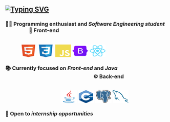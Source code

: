 [![Typing SVG](https://readme-typing-svg.demolab.com?font=Fira+Code&weight=500&size=27&duration=3000&pause=2000&color=F7F7F7&width=435&lines=%F0%9F%91%BE+Welcome+to+my+Github!+;%F0%9F%93%81+Check+out+my+projects!+)](https://git.io/typing-svg)
---
<!-- About Me -->
### 👨‍💻 Programming enthusiast and _Software Engineering student_ &nbsp;&nbsp;&nbsp;&nbsp;&nbsp;&nbsp;&nbsp;&nbsp;&nbsp;&nbsp;&nbsp;&nbsp;&nbsp;&nbsp;&nbsp;&nbsp;&nbsp;&nbsp; 🎨 Front-end

&nbsp;&nbsp;&nbsp;&nbsp;&nbsp;&nbsp;&nbsp;&nbsp;&nbsp;&nbsp;&nbsp;&nbsp;&nbsp;&nbsp;&nbsp;&nbsp;&nbsp;&nbsp;&nbsp;&nbsp;&nbsp;&nbsp;&nbsp;&nbsp;&nbsp;&nbsp;&nbsp;&nbsp;&nbsp;&nbsp;&nbsp;&nbsp;&nbsp;&nbsp;&nbsp;&nbsp;&nbsp;&nbsp;&nbsp;&nbsp;&nbsp;&nbsp;&nbsp;&nbsp;&nbsp;&nbsp;&nbsp;&nbsp;&nbsp;&nbsp;&nbsp;&nbsp;&nbsp;&nbsp;&nbsp;&nbsp;&nbsp;&nbsp;&nbsp;&nbsp;&nbsp;&nbsp;&nbsp;&nbsp;&nbsp;&nbsp;&nbsp;&nbsp;&nbsp;&nbsp;&nbsp;&nbsp;&nbsp;&nbsp;&nbsp;&nbsp;&nbsp;&nbsp;&nbsp;&nbsp;&nbsp;&nbsp;&nbsp;&nbsp;&nbsp;&nbsp;&nbsp;&nbsp;&nbsp;&nbsp;&nbsp;&nbsp;&nbsp;&nbsp;&nbsp;&nbsp;&nbsp;&nbsp;&nbsp;&nbsp;&nbsp;&nbsp;&nbsp;&nbsp;&nbsp;&nbsp;&nbsp;&nbsp;&nbsp;&nbsp;&nbsp;&nbsp;&nbsp;&nbsp;&nbsp;&nbsp;&nbsp;&nbsp;&nbsp;&nbsp;&nbsp;&nbsp;&nbsp;&nbsp;&nbsp;&nbsp;&nbsp;&nbsp;&nbsp;&nbsp;&nbsp;&nbsp;&nbsp;&nbsp;&nbsp;&nbsp;&nbsp;&nbsp;&nbsp; <img align="center" alt="HTML" height="40" width="50" src="https://raw.githubusercontent.com/devicons/devicon/master/icons/html5/html5-original.svg">  <img align="center" alt="CSS" height="40" width="50" src="https://raw.githubusercontent.com/devicons/devicon/master/icons/css3/css3-original.svg"> <img align="center" alt="Js" height="40" width="50" src="https://raw.githubusercontent.com/devicons/devicon/master/icons/javascript/javascript-plain.svg"> <img align="center" alt="Bootstrap" height="40" width="50" src="https://github.com/devicons/devicon/blob/master/icons/bootstrap/bootstrap-original.svg"> <img align="center" alt="React" height="40" width="50" src="https://github.com/devicons/devicon/blob/master/icons/react/react-original.svg">   


### 📚 Currently focused on _Front-end_ and _Java_ &nbsp;&nbsp;&nbsp;&nbsp;&nbsp;&nbsp;&nbsp;&nbsp;&nbsp;&nbsp;&nbsp;&nbsp;&nbsp;&nbsp;&nbsp;&nbsp;&nbsp;&nbsp;&nbsp;&nbsp;&nbsp;&nbsp;&nbsp;&nbsp;&nbsp;&nbsp;&nbsp;&nbsp;&nbsp;&nbsp;&nbsp;&nbsp;&nbsp;&nbsp;&nbsp;&nbsp;&nbsp;&nbsp;&nbsp;&nbsp;&nbsp;&nbsp;&nbsp;&nbsp;&nbsp;&nbsp;&nbsp;&nbsp;&nbsp;&nbsp;&nbsp;&nbsp;&nbsp;&nbsp;&nbsp;&nbsp;&nbsp;&nbsp;&nbsp;&nbsp;&nbsp;&nbsp;&nbsp;&nbsp;&nbsp;&nbsp;&nbsp;&nbsp;&nbsp;&nbsp; ⚙️ Back-end

&nbsp;&nbsp;&nbsp;&nbsp;&nbsp;&nbsp;&nbsp;&nbsp;&nbsp;&nbsp;&nbsp;&nbsp;&nbsp;&nbsp;&nbsp;&nbsp;&nbsp;&nbsp;&nbsp;&nbsp;&nbsp;&nbsp;&nbsp;&nbsp;&nbsp;&nbsp;&nbsp;&nbsp;&nbsp;&nbsp;&nbsp;&nbsp;&nbsp;&nbsp;&nbsp;&nbsp;&nbsp;&nbsp;&nbsp;&nbsp;&nbsp;&nbsp;&nbsp;&nbsp;&nbsp;&nbsp;&nbsp;&nbsp;&nbsp;&nbsp;&nbsp;&nbsp;&nbsp;&nbsp;&nbsp;&nbsp;&nbsp;&nbsp;&nbsp;&nbsp;&nbsp;&nbsp;&nbsp;&nbsp;&nbsp;&nbsp;&nbsp;&nbsp;&nbsp;&nbsp;&nbsp;&nbsp;&nbsp;&nbsp;&nbsp;&nbsp;&nbsp;&nbsp;&nbsp;&nbsp;&nbsp;&nbsp;&nbsp;&nbsp;&nbsp;&nbsp;&nbsp;&nbsp;&nbsp;&nbsp;&nbsp;&nbsp;&nbsp;&nbsp;&nbsp;&nbsp;&nbsp;&nbsp;&nbsp;&nbsp;&nbsp;&nbsp;&nbsp;&nbsp;&nbsp;&nbsp;&nbsp;&nbsp;&nbsp;&nbsp;&nbsp;&nbsp;&nbsp;&nbsp;&nbsp;&nbsp;&nbsp;&nbsp;&nbsp;&nbsp;&nbsp;&nbsp;&nbsp;&nbsp;&nbsp;&nbsp;&nbsp;&nbsp;&nbsp;&nbsp;&nbsp;&nbsp;&nbsp;&nbsp;&nbsp;&nbsp;&nbsp;&nbsp;&nbsp;&nbsp;&nbsp;&nbsp;&nbsp;&nbsp;&nbsp;&nbsp;&nbsp;&nbsp;&nbsp;&nbsp;&nbsp;&nbsp;&nbsp;&nbsp;&nbsp;&nbsp;&nbsp;&nbsp;&nbsp;&nbsp;&nbsp;&nbsp;&nbsp;&nbsp;&nbsp;&nbsp;&nbsp;&nbsp;&nbsp;&nbsp;&nbsp; <img align="center" alt="Java" height="40" width="50" src="https://github.com/devicons/devicon/blob/master/icons/java/java-original.svg">  <img align="center" alt="C++" height="40" width="50" src="https://github.com/devicons/devicon/blob/master/icons/cplusplus/cplusplus-original.svg"> <img align="center" alt="Js" height="40" width="50" src="https://github.com/devicons/devicon/blob/master/icons/postgresql/postgresql-original.svg"> <img align="center" alt="Bootstrap" height="40" width="50" src="https://github.com/devicons/devicon/blob/master/icons/mysql/mysql-original.svg"> 
 

### 💼 Open to _internship opportunities_ 
